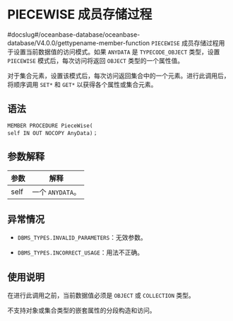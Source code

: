 PIECEWISE 成员存储过程 
=====================================
#docslug#/oceanbase-database/oceanbase-database/V4.0.0/gettypename-member-function
`PIECEWISE` 成员存储过程用于设置当前数据值的访问模式。如果 `ANYDATA` 是 `TYPECODE_OBJECT` 类型，设置 `PIECEWISE` 模式后，每次访问将返回 `OBJECT` 类型的一个属性值。

对于集合元素，设置该模式后，每次访问返回集合中的一个元素。进行此调用后，将顺序调用 `SET*` 和 `GET*` 以获得各个属性或集合元素。

语法 
-----------------------

```unknow
MEMBER PROCEDURE PieceWise(
self IN OUT NOCOPY AnyData)；
```



参数解释 
-------------------------



|  参数  |      解释       |
|------|---------------|
| self | 一个 `ANYDATA`。 |



异常情况 
-------------------------

* `DBMS_TYPES.INVALID_PARAMETERS`：无效参数。

  




<!-- -->

* `DBMS_TYPES.INCORRECT_USAGE`：用法不正确。

  




使用说明 
-------------------------

在进行此调用之前，当前数据值必须是 `OBJECT` 或 `COLLECTION` 类型。

不支持对象或集合类型的嵌套属性的分段构造和访问。
